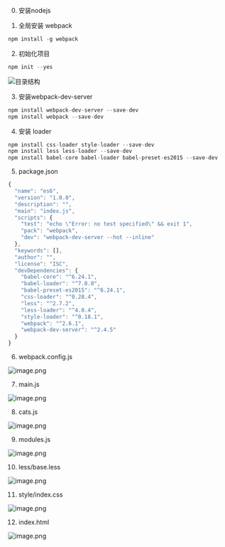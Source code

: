 0. 安装nodejs

1. 全局安装 webpack
``` javascript
npm install -g webpack
```
2. 初始化项目
```javascript
npm init --yes
```

![目录结构](http://upload-images.jianshu.io/upload_images/6286889-2e611d6b68dc76fb.png?imageMogr2/auto-orient/strip%7CimageView2/2/w/1240)


3. 安装webpack-dev-server
```javascript
npm install webpack-dev-server --save-dev
npm install webpack --save-dev
```

4. 安装 loader
```javascript
npm install css-loader style-loader --save-dev
npm install less less-loader --save-dev
npm install babel-core babel-loader babel-preset-es2015 --save-dev
```
5. package.json
``` javascript
{
  "name": "es6",
  "version": "1.0.0",
  "description": "",
  "main": "index.js",
  "scripts": {
    "test": "echo \"Error: no test specified\" && exit 1",
    "pack": "webpack",
    "dev": "webpack-dev-server --hot --inline"
  },
  "keywords": [],
  "author": "",
  "license": "ISC",
  "devDependencies": {
    "babel-core": "^6.24.1",
    "babel-loader": "^7.0.0",
    "babel-preset-es2015": "^6.24.1",
    "css-loader": "^0.28.4",
    "less": "^2.7.2",
    "less-loader": "^4.0.4",
    "style-loader": "^0.18.1",
    "webpack": "^2.6.1",
    "webpack-dev-server": "^2.4.5"
  }
}
```

6. webpack.config.js

![image.png](http://upload-images.jianshu.io/upload_images/6286889-14a57f239c153809.png?imageMogr2/auto-orient/strip%7CimageView2/2/w/1240)

7. main.js

![image.png](http://upload-images.jianshu.io/upload_images/6286889-35acffbd61ace1fc.png?imageMogr2/auto-orient/strip%7CimageView2/2/w/1240)

8. cats.js

![image.png](http://upload-images.jianshu.io/upload_images/6286889-a17ebf501afecce3.png?imageMogr2/auto-orient/strip%7CimageView2/2/w/1240)

9. modules.js

![image.png](http://upload-images.jianshu.io/upload_images/6286889-3442a27e3b1cf579.png?imageMogr2/auto-orient/strip%7CimageView2/2/w/1240)

10. less/base.less

![image.png](http://upload-images.jianshu.io/upload_images/6286889-6cae7418c2c6fcee.png?imageMogr2/auto-orient/strip%7CimageView2/2/w/1240)

11. style/index.css

![image.png](http://upload-images.jianshu.io/upload_images/6286889-5da661eafbbf0cd1.png?imageMogr2/auto-orient/strip%7CimageView2/2/w/1240)

12. index.html

![image.png](http://upload-images.jianshu.io/upload_images/6286889-684246700f268f34.png?imageMogr2/auto-orient/strip%7CimageView2/2/w/1240)
